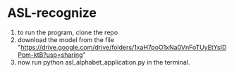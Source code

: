 # ASL-recognize

1. to run the program, clone the repo
2. download the model from the file "https://drive.google.com/drive/folders/1xaH7poO1xNa0VnFoTUyEtYsIDPom-ktB?usp=sharing"
3. now run python asl_alphabet_application.py in the terminal.
